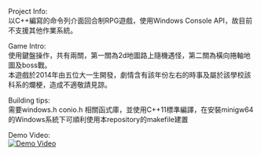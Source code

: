 Project Info:<br>
以C++編寫的命令列介面回合制RPG遊戲，使用Windows Console API，故目前不支援其他作業系統。

Game Intro:<br>
使用鍵盤操作，共有兩關，第一關為2d地圖路上隨機遇怪，第二關為橫向捲軸地圖及boss戰。 <br>
本遊戲於2014年由五位大一生開發，劇情含有該年份左右的時事及屬於該學校該科系的爛梗，造成不適敬請見諒。

Building tips:<br>
需要windows.h conio.h 相關函式庫，並使用C++11標準編譯，在安裝minigw64的Windows系統下可順利使用本repository的makefile建置

Demo Video:<br>
[![Demo Video](https://img.youtube.com/vi/Ot-9vuc0irs/0.jpg)](https://www.youtube.com/watch?v=Ot-9vuc0irs)